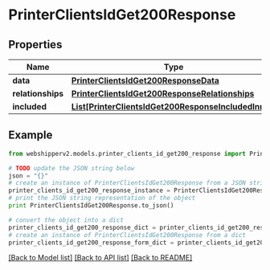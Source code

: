 # PrinterClientsIdGet200Response


## Properties
Name | Type | Description | Notes
------------ | ------------- | ------------- | -------------
**data** | [**PrinterClientsIdGet200ResponseData**](PrinterClientsIdGet200ResponseData.md) |  | [optional] 
**relationships** | [**PrinterClientsIdGet200ResponseRelationships**](PrinterClientsIdGet200ResponseRelationships.md) |  | [optional] 
**included** | [**List[PrinterClientsIdGet200ResponseIncludedInner]**](PrinterClientsIdGet200ResponseIncludedInner.md) |  | [optional] 

## Example

```python
from webshipperv2.models.printer_clients_id_get200_response import PrinterClientsIdGet200Response

# TODO update the JSON string below
json = "{}"
# create an instance of PrinterClientsIdGet200Response from a JSON string
printer_clients_id_get200_response_instance = PrinterClientsIdGet200Response.from_json(json)
# print the JSON string representation of the object
print PrinterClientsIdGet200Response.to_json()

# convert the object into a dict
printer_clients_id_get200_response_dict = printer_clients_id_get200_response_instance.to_dict()
# create an instance of PrinterClientsIdGet200Response from a dict
printer_clients_id_get200_response_form_dict = printer_clients_id_get200_response.from_dict(printer_clients_id_get200_response_dict)
```
[[Back to Model list]](../README.md#documentation-for-models) [[Back to API list]](../README.md#documentation-for-api-endpoints) [[Back to README]](../README.md)


